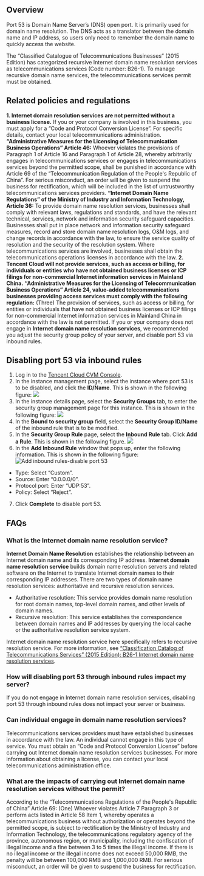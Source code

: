 ## Overview
Port 53 is Domain Name Server’s (DNS) open port. It is primarily used for domain name resolution. The DNS acts as a translator between the domain name and IP address, so users only need to remember the domain name to quickly access the website.

The “Classified Catalogue of Telecommunications Businesses” (2015 Edition) has categorized recursive Internet domain name resolution services as telecommunications services (Code number: B26-1). To manage recursive domain name services, the telecommunications services permit must be obtained.

## Related policies and regulations

**1. Internet domain resolution services are not permitted without a business license.**
If you or your company is involved in this business, you must apply for a “Code and Protocol Conversion License”. For specific details, contact your local telecommunications administration.
**“Administrative Measures for the Licensing of Telecommunication Business Operations” Article 46:** Whoever violates the provisions of Paragraph 1 of Article 16 and Paragraph 1 of Article 28, whereby arbitrarily engages in telecommunications services or engages in telecommunications services beyond the permitted scope, shall be punished in accordance with Article 69 of the “Telecommunication Regulation of the People's Republic of China”. For serious misconduct, an order will be given to suspend the business for rectification, which will be included in the list of untrustworthy telecommunications services providers.
**“Internet Domain Name Regulations” of the Ministry of Industry and Information Technology, Article 36:** To provide domain name resolution services, businesses shall comply with relevant laws, regulations and standards, and have the relevant technical, services, network and information security safeguard capacities. Businesses shall put in place network and information security safeguard measures, record and store domain name resolution logs, O&M logs, and change records in accordance with the law, to ensure the service quality of resolution and the security of the resolution system. Where telecommunications services are involved, businesses shall obtain the telecommunications operations licenses in accordance with the law.
**2. Tencent Cloud will not provide services, such as access or billing, for individuals or entities who have not obtained business licenses or ICP filings for non-commercial Internet information services in Mainland China.**
**“Administrative Measures for the Licensing of Telecommunication Business Operations” Article 24, value-added telecommunications businesses providing access services must comply with the following regulation:** (Three) The provision of services, such as access or billing, for entities or individuals that have not obtained business licenses or ICP filings for non-commercial Internet information services in Mainland China in accordance with the law is not permitted.
If you or your company does not engage in **Internet domain name resolution services**, we recommended you adjust the security group policy of your server, and disable port 53 via inbound rules.

## Disabling port 53 via inbound rules

1. Log in to the [Tencent Cloud CVM Console](https://console.cloud.tencent.com/cvm/index).
2. In the instance management page, select the instance where port 53 is to be disabled, and click the **ID/Name**. This is shown in the following figure:
![](https://main.qcloudimg.com/raw/186bd6ec5c69b12b3ea9645ff1dbb22b.png)
3. In the instance details page, select the **Security Groups** tab, to enter the security group management page for this instance. This is shown in the following figure:
![](https://main.qcloudimg.com/raw/7eb1b0b56520701fc8d28a14cfecd7f1.png)
4. In the **Bound to security group** field, select the **Security Group ID/Name** of the inbound rule that is to be modified.
5. In the **Security Group Rule** page, select the **Inbound Rule** tab. Click **Add a Rule**. This is shown in the following figure.
![](https://main.qcloudimg.com/raw/f1f7f9ce6d3e259e06542bf19d797022.png)
6. In the **Add Inbound Rule** window that pops up, enter the following information. This is shown in the following figure:
![Add inbound rules-disable port 53](https://main.qcloudimg.com/raw/f3890575ef22f31f67c0c6902f6df55a.png)
 - Type: Select “Custom”.
 - Source: Enter “0.0.0.0/0”.
 - Protocol port: Enter “UDP:53”.
 - Policy: Select “Reject”.
7. Click **Complete** to disable port 53.

## FAQs

### What is the Internet domain name resolution service?
**Internet Domain Name Resolution** establishes the relationship between an Internet domain name and its corresponding IP address.
**Internet domain name resolution service** builds domain name resolution servers and related software on the Internet to translate Internet domain names to their corresponding IP addresses. There are two types of domain name resolution services: authoritative and recursive resolution services.
- Authoritative resolution: This service provides domain name resolution for root domain names, top-level domain names, and other levels of domain names.
- Recursive resolution: This service establishes the correspondence between domain names and IP addresses by querying the local cache or the authoritative resolution service system.

Internet domain name resolution service here specifically refers to recursive resolution service. For more information, see [“Classification Catalog of Telecommunications Services” (2015 Edition): B26-1 Internet domain name resolution services](http://www.miit.gov.cn/n1146285/n1146352/n3054355/n3057709/n3057714/c4564270/content.html).

 
### How will disabling port 53 through inbound rules impact my server?
If you do not engage in Internet domain name resolution services, disabling port 53 through inbound rules does not impact your server or business.

### Can individual engage in domain name resolution services?
Telecommunications services providers must have established businesses in accordance with the law. An individual cannot engage in this type of service. You must obtain an “Code and Protocol Conversion License” before carrying out Internet domain name resolution services businesses. For more information about obtaining a license, you can contact your local telecommunications administration office.

### What are the impacts of carrying out Internet domain name resolution services without the permit?
According to the “Telecommunications Regulations of the People's Republic of China” Article 69: (One) Whoever violates Article 7 Paragraph 3 or perform acts listed in Article 58 Item 1, whereby operates a telecommunications business without authorization or operates beyond the permitted scope, is subject to rectification by the Ministry of Industry and Information Technology, the telecommunications regulatory agency of the province, autonomous region, or municipality, including the confiscation of illegal income and a fine between 3 to 5 times the illegal income. If there is no illegal income or the illegal income does not exceed 50,000 RMB, the penalty will be between 100,000 RMB and 1,000,000 RMB. For serious misconduct, an order will be given to suspend the business for rectification.
